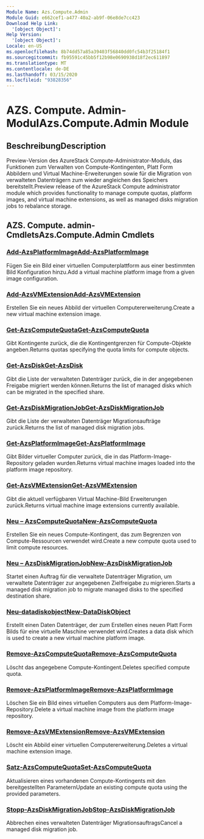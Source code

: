 ```yaml
---
Module Name: Azs.Compute.Admin
Module Guid: e662cef1-a477-40a2-ab9f-06e8de7cc423
Download Help Link:
  '[object Object]': 
Help Version:
  '[object Object]': 
Locale: en-US
ms.openlocfilehash: 8b74dd57a85a39403f56840dd0fc54b3f25184f1
ms.sourcegitcommit: fb95591c45bb5f12b98e0690938d18f2ec611897
ms.translationtype: MT
ms.contentlocale: de-DE
ms.lasthandoff: 03/15/2020
ms.locfileid: "93828356"
---
```

# <span data-ttu-id="62674-101">AZS. Compute. Admin-Modul</span><span class="sxs-lookup"><span data-stu-id="62674-101">Azs.Compute.Admin Module</span></span>
## <span data-ttu-id="62674-102">Beschreibung</span><span class="sxs-lookup"><span data-stu-id="62674-102">Description</span></span>
<span data-ttu-id="62674-103">Preview-Version des AzureStack Compute-Administrator-Moduls, das Funktionen zum Verwalten von Compute-Kontingenten, Platt Form Abbildern und Virtual Machine-Erweiterungen sowie für die Migration von verwalteten Datenträgern zum wieder angleichen des Speichers bereitstellt.</span><span class="sxs-lookup"><span data-stu-id="62674-103">Preview release of the AzureStack Compute administrator module which provides functionality to manage compute quotas, platform images, and virtual machine extensions, as well as managed disks migration jobs to rebalance storage.</span></span>

## <span data-ttu-id="62674-104">AZS. Compute. admin-Cmdlets</span><span class="sxs-lookup"><span data-stu-id="62674-104">Azs.Compute.Admin Cmdlets</span></span>
### [<span data-ttu-id="62674-105">Add-AzsPlatformImage</span><span class="sxs-lookup"><span data-stu-id="62674-105">Add-AzsPlatformImage</span></span>](Add-AzsPlatformImage.md)
<span data-ttu-id="62674-106">Fügen Sie ein Bild einer virtuellen Computerplattform aus einer bestimmten Bild Konfiguration hinzu.</span><span class="sxs-lookup"><span data-stu-id="62674-106">Add a virtual machine platform image from a given image configuration.</span></span>

### [<span data-ttu-id="62674-107">Add-AzsVMExtension</span><span class="sxs-lookup"><span data-stu-id="62674-107">Add-AzsVMExtension</span></span>](Add-AzsVMExtension.md)
<span data-ttu-id="62674-108">Erstellen Sie ein neues Abbild der virtuellen Computererweiterung.</span><span class="sxs-lookup"><span data-stu-id="62674-108">Create a new virtual machine extension image.</span></span>

### [<span data-ttu-id="62674-109">Get-AzsComputeQuota</span><span class="sxs-lookup"><span data-stu-id="62674-109">Get-AzsComputeQuota</span></span>](Get-AzsComputeQuota.md)
<span data-ttu-id="62674-110">Gibt Kontingente zurück, die die Kontingentgrenzen für Compute-Objekte angeben.</span><span class="sxs-lookup"><span data-stu-id="62674-110">Returns quotas specifying the quota limits for compute objects.</span></span>

### [<span data-ttu-id="62674-111">Get-AzsDisk</span><span class="sxs-lookup"><span data-stu-id="62674-111">Get-AzsDisk</span></span>](Get-AzsDisk.md)
<span data-ttu-id="62674-112">Gibt die Liste der verwalteten Datenträger zurück, die in der angegebenen Freigabe migriert werden können.</span><span class="sxs-lookup"><span data-stu-id="62674-112">Returns the list of managed disks which can be migrated in the specified share.</span></span>

### [<span data-ttu-id="62674-113">Get-AzsDiskMigrationJob</span><span class="sxs-lookup"><span data-stu-id="62674-113">Get-AzsDiskMigrationJob</span></span>](Get-AzsDiskMigrationJob.md)
<span data-ttu-id="62674-114">Gibt die Liste der verwalteten Datenträger Migrationsaufträge zurück.</span><span class="sxs-lookup"><span data-stu-id="62674-114">Returns the list of managed disk migration jobs.</span></span>

### [<span data-ttu-id="62674-115">Get-AzsPlatformImage</span><span class="sxs-lookup"><span data-stu-id="62674-115">Get-AzsPlatformImage</span></span>](Get-AzsPlatformImage.md)
<span data-ttu-id="62674-116">Gibt Bilder virtueller Computer zurück, die in das Platform-Image-Repository geladen wurden.</span><span class="sxs-lookup"><span data-stu-id="62674-116">Returns virtual machine images loaded into the platform image repository.</span></span>

### [<span data-ttu-id="62674-117">Get-AzsVMExtension</span><span class="sxs-lookup"><span data-stu-id="62674-117">Get-AzsVMExtension</span></span>](Get-AzsVMExtension.md)
<span data-ttu-id="62674-118">Gibt die aktuell verfügbaren Virtual Machine-Bild Erweiterungen zurück.</span><span class="sxs-lookup"><span data-stu-id="62674-118">Returns virtual machine image extensions currently available.</span></span>

### [<span data-ttu-id="62674-119">Neu – AzsComputeQuota</span><span class="sxs-lookup"><span data-stu-id="62674-119">New-AzsComputeQuota</span></span>](New-AzsComputeQuota.md)
<span data-ttu-id="62674-120">Erstellen Sie ein neues Compute-Kontingent, das zum Begrenzen von Compute-Ressourcen verwendet wird.</span><span class="sxs-lookup"><span data-stu-id="62674-120">Create a new compute quota used to limit compute resources.</span></span>

### [<span data-ttu-id="62674-121">Neu – AzsDiskMigrationJob</span><span class="sxs-lookup"><span data-stu-id="62674-121">New-AzsDiskMigrationJob</span></span>](New-AzsDiskMigrationJob.md)
<span data-ttu-id="62674-122">Startet einen Auftrag für die verwaltete Datenträger Migration, um verwaltete Datenträger zur angegebenen Zielfreigabe zu migrieren.</span><span class="sxs-lookup"><span data-stu-id="62674-122">Starts a managed disk migration job to migrate managed disks to the specified destination share.</span></span>

### [<span data-ttu-id="62674-123">Neu-datadiskobject</span><span class="sxs-lookup"><span data-stu-id="62674-123">New-DataDiskObject</span></span>](New-DataDiskObject.md)
<span data-ttu-id="62674-124">Erstellt einen Daten Datenträger, der zum Erstellen eines neuen Platt Form Bilds für eine virtuelle Maschine verwendet wird.</span><span class="sxs-lookup"><span data-stu-id="62674-124">Creates a data disk which is used to create a new virtual machine platform image.</span></span>

### [<span data-ttu-id="62674-125">Remove-AzsComputeQuota</span><span class="sxs-lookup"><span data-stu-id="62674-125">Remove-AzsComputeQuota</span></span>](Remove-AzsComputeQuota.md)
<span data-ttu-id="62674-126">Löscht das angegebene Compute-Kontingent.</span><span class="sxs-lookup"><span data-stu-id="62674-126">Deletes specified compute quota.</span></span>

### [<span data-ttu-id="62674-127">Remove-AzsPlatformImage</span><span class="sxs-lookup"><span data-stu-id="62674-127">Remove-AzsPlatformImage</span></span>](Remove-AzsPlatformImage.md)
<span data-ttu-id="62674-128">Löschen Sie ein Bild eines virtuellen Computers aus dem Platform-Image-Repository.</span><span class="sxs-lookup"><span data-stu-id="62674-128">Delete a virtual machine image from the platform image repository.</span></span>

### [<span data-ttu-id="62674-129">Remove-AzsVMExtension</span><span class="sxs-lookup"><span data-stu-id="62674-129">Remove-AzsVMExtension</span></span>](Remove-AzsVMExtension.md)
<span data-ttu-id="62674-130">Löscht ein Abbild einer virtuellen Computererweiterung.</span><span class="sxs-lookup"><span data-stu-id="62674-130">Deletes a virtual machine extension image.</span></span>

### [<span data-ttu-id="62674-131">Satz-AzsComputeQuota</span><span class="sxs-lookup"><span data-stu-id="62674-131">Set-AzsComputeQuota</span></span>](Set-AzsComputeQuota.md)
<span data-ttu-id="62674-132">Aktualisieren eines vorhandenen Compute-Kontingents mit den bereitgestellten Parametern</span><span class="sxs-lookup"><span data-stu-id="62674-132">Update an existing compute quota using the provided parameters.</span></span>

### [<span data-ttu-id="62674-133">Stopp-AzsDiskMigrationJob</span><span class="sxs-lookup"><span data-stu-id="62674-133">Stop-AzsDiskMigrationJob</span></span>](Stop-AzsDiskMigrationJob.md)
<span data-ttu-id="62674-134">Abbrechen eines verwalteten Datenträger Migrationsauftrags</span><span class="sxs-lookup"><span data-stu-id="62674-134">Cancel a managed disk migration job.</span></span>

